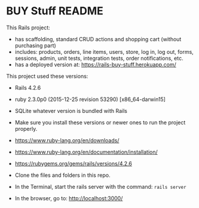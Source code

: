 # BUY Stuff README

This Rails project:

- has scaffolding, standard CRUD actions and shopping cart (without purchasing part)
- includes: products, orders, line items, users, store, log in, log out, forms, sessions, admin, unit tests, integration tests, order notifications, etc.
- has a deployed version at: <https://rails-buy-stuff.herokuapp.com/>

This project used these versions:

- Rails 4.2.6
- ruby 2.3.0p0 (2015-12-25 revision 53290) [x86_64-darwin15]
- SQLite whatever version is bundled with Rails

- Make sure you install these versions or newer ones to run the project properly.

- <https://www.ruby-lang.org/en/downloads/>

- <https://www.ruby-lang.org/en/documentation/installation/>
- <https://rubygems.org/gems/rails/versions/4.2.6>

- Clone the files and folders in this repo.

- In the Terminal, start the rails server with the command: `rails server`

- In the browser, go to: <http://localhost:3000/>
